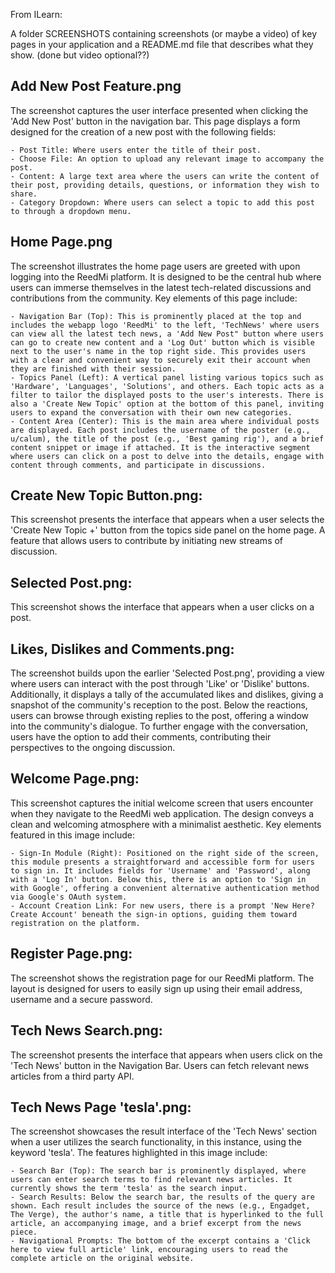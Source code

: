 From ILearn:

A folder SCREENSHOTS containing screenshots (or maybe a video) of key pages in your application and a README.md file that describes what they show. (done but video optional??)

## Add New Post Feature.png 

The screenshot captures the user interface presented when clicking the 'Add New Post' button in the navigation bar. This page displays a form designed for the creation of a new post with the following fields: 

    - Post Title: Where users enter the title of their post.
    - Choose File: An option to upload any relevant image to accompany the post. 
    - Content: A large text area where the users can write the content of their post, providing details, questions, or information they wish to share.
    - Category Dropdown: Where users can select a topic to add this post to through a dropdown menu. 

## Home Page.png

The screenshot illustrates the home page users are greeted with upon logging into the ReedMi platform. It is designed to be the central hub where users can immerse themselves in the latest tech-related discussions and contributions from the community. Key elements of this page include:

    - Navigation Bar (Top): This is prominently placed at the top and includes the webapp logo 'ReedMi' to the left, 'TechNews' where users can view all the latest tech news, a 'Add New Post" button where users can go to create new content and a 'Log Out' button which is visible next to the user's name in the top right side. This provides users with a clear and convenient way to securely exit their account when they are finished with their session. 
    - Topics Panel (Left): A vertical panel listing various topics such as 'Hardware', 'Languages', 'Solutions', and others. Each topic acts as a filter to tailor the displayed posts to the user's interests. There is also a 'Create New Topic' option at the bottom of this panel, inviting users to expand the conversation with their own new categories.
    - Content Area (Center): This is the main area where individual posts are displayed. Each post includes the username of the poster (e.g., u/calum), the title of the post (e.g., 'Best gaming rig'), and a brief content snippet or image if attached. It is the interactive segment where users can click on a post to delve into the details, engage with content through comments, and participate in discussions.

## Create New Topic Button.png: 

This screenshot presents the interface that appears when a user selects the 'Create New Topic +' button from the topics side panel on the home page. A feature that allows users to contribute by initiating new streams of discussion. 

## Selected Post.png: 

This screenshot shows the interface that appears when a user clicks on a post. 

## Likes, Dislikes and Comments.png: 

The screenshot builds upon the earlier 'Selected Post.png', providing a view where users can interact with the post through 'Like' or 'Dislike' buttons. Additionally, it displays a tally of the accumulated likes and dislikes, giving a snapshot of the community's reception to the post. Below the reactions, users can browse through existing replies to the post, offering a window into the community's dialogue. To further engage with the conversation, users have the option to add their comments, contributing their perspectives to the ongoing discussion.

## Welcome Page.png: 

This screenshot captures the initial welcome screen that users encounter when they navigate to the ReedMi web application. The design conveys a clean and welcoming atmosphere with a minimalist aesthetic. Key elements featured in this image include:

    - Sign-In Module (Right): Positioned on the right side of the screen, this module presents a straightforward and accessible form for users to sign in. It includes fields for 'Username' and 'Password', along with a 'Log In' button. Below this, there is an option to 'Sign in with Google', offering a convenient alternative authentication method via Google's OAuth system.
    - Account Creation Link: For new users, there is a prompt 'New Here? Create Account' beneath the sign-in options, guiding them toward registration on the platform.

## Register Page.png:

The screenshot shows the registration page for our ReedMi platform. The layout is designed for users to easily sign up using their email address, username and a secure password. 

## Tech News Search.png: 

The screenshot presents the interface that appears when users click on the 'Tech News' button in the Navigation Bar. Users can fetch relevant news articles from a third party API. 

## Tech News Page 'tesla'.png:

The screenshot showcases the result interface of the 'Tech News' section when a user utilizes the search functionality, in this instance, using the keyword 'tesla'. The features highlighted in this image include:

    - Search Bar (Top): The search bar is prominently displayed, where users can enter search terms to find relevant news articles. It currently shows the term 'tesla' as the search input.
    - Search Results: Below the search bar, the results of the query are shown. Each result includes the source of the news (e.g., Engadget, The Verge), the author's name, a title that is hyperlinked to the full article, an accompanying image, and a brief excerpt from the news piece.
    - Navigational Prompts: The bottom of the excerpt contains a 'Click here to view full article' link, encouraging users to read the complete article on the original website.